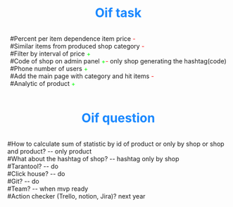 <div class="container">
<h1 style="text-align: center; color: #1a88ff"> Oif task </h1>

<div style="display: grid; justify-content: center">
    <p>
        #Percent per item dependence item price <span style="color: red">-</span><br>
        #Similar items from produced shop category <span style="color: red">-</span><br>
        #Filter by interval of price <span style="color: lime">+</span><br>
        #Code of shop on admin panel <span style="color: lime">+</span><span style="color: red">-</span> only shop generating the hashtag(code)<br>
        #Phone number of users <span style="color: lime">+</span><br>
        #Add the main page with category and hit items <span style="color: red">-</span><br>
        #Analytic of product <span style="color: lime">+</span>
    </p>
</div>
</div>


<div class="container">
<h1 style="text-align: center; color: #1a88ff"> Oif question </h1>

<div style="display: grid; justify-content: center">
    <p>
        #How to calculate sum of statistic by id of product or only by shop or shop and product? -- only product<br>
        #What about the hashtag of shop? -- hashtag only by shop<br>
        #Tarantool? -- do<br>
        #Click house? -- do<br>
        #Git? -- do<br>
        #Team? -- when mvp ready<br>
        #Action checker (Trello, notion, Jira)? next year<br>
    </p>
</div>
</div>
